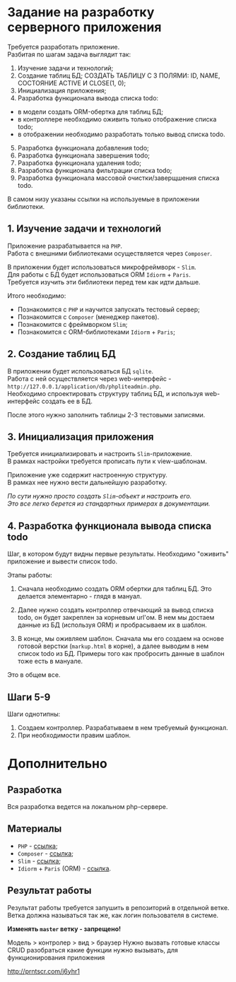 # Задание на разработку серверного приложения

Требуется разработать приложение.  
Разбитая по шагам задача выглядит так:

1. Изучение задачи и технологий;
2. Создание таблиц БД;                        СОЗДАТЬ ТАБЛИЦУ С 3 ПОЛЯМИ: ID, NAME, СОСТОЯНИЕ ACTIVE И CLOSE(1, 0);
3. Инициализация приложения;
4. Разработка функционала вывода списка todo:
  - в модели создать ORM-обертка для таблиц БД;
  - в контроллере необходимо оживить только отображение списка todo;
  - в отображении необходимо разработать только вывод списка todo.
5. Разработка функционала добавления todo;
6. Разработка функционала завершения todo;
7. Разработка функционала удаления todo;
8. Разработка функционала фильтрации списка todo;
9. Разработка функционала массовой очистки/заверщшения списка todo.

В самом низу указаны ссылки на используемые в приложении библиотеки.


## 1. Изучение задачи и технологий

Приложение разрабатывается на `PHP`.  
Работа с внешними библиотеками осуществляется через `Composer`.

В приложении будет использоваться микрофреймворк - `Slim`.  
Для работы с БД будет использоваться ORM `Idiorm` + `Paris`.  
Требуется изучить эти библиотеки перед тем как идти дальше.

Итого необходимо:
 - Познакомится с `PHP` и научится запускать тестовый сервер;
 - Познакомится с `Composer` (менеджер пакетов).
 - Познакомится с фреймворком `Slim`;
 - Познакомится с ORM-библиотеками `Idiorm` + `Paris`;


## 2. Создание таблиц БД
	
В приложении будет использоваться БД `sqlite`.  
Работа с ней осуществляется через web-интерфейс - `http://127.0.0.1/application/db/phpliteadmin.php`.  
Необходимо спроектировать структуру таблиц БД, и используя web-интерфейс создать ее в БД.

После этого нужно заполнить таблицы 2-3 тестовыми записями.


## 3. Инициализация приложения

Требуется инициализировать и настроить `Slim`-приложение.  
В рамках настройки требуется прописать пути к view-шаблонам.

Приложение уже содержит настроенную структуру.  
В рамках нее нужно вести дальнейшую разработку.

*По сути нужно просто создать `Slim`-объект и настроить его.*  
*Это все легко берется из стандартных примерах в документации.*


## 4. Разработка функционала вывода списка todo

Шаг, в котором будут видны первые результаты.
Необходимо "оживить" приложение и вывести список todo.

Этапы работы:

1. Сначала необходимо создать ORM обертки для таблиц БД. Это делается элементарно - глядя в мануал.

2. Далее нужно создать контроллер отвечающий за вывод списка todo, он будет закреплен за корневым url'ом. В нем мы достаем данные из БД (используя ORM) и пробрасываем их в шаблон.

3. В конце, мы оживляем шаблон. Сначала мы его создаем на основе готовой верстки (`markup.html` в корне), а далее выводим в нем список todo из БД. Примеры того как пробросить данные в шаблон тоже есть в мануале.

Это в общем все.


## Шаги 5-9

Шаги однотипны:

1. Создаем контроллер. Разрабатываем в нем требуемый функционал.
2. При необходимости правим шаблон.


# Дополнительно

## Разработка

Вся разработка ведется на локальном php-сервере.  


## Материалы
 - `PHP` - [ссылка](http://php.net/manual/ru/);
 - `Composer` - [ссылка](https://getcomposer.org/);
 - `Slim` - [ссылка](http://www.slimframework.com/);
 - `Idiorm` + `Paris` (ORM) - [ссылка](http://j4mie.github.io/idiormandparis/).


## Результат работы
Результат работы требуется запушить в репозиторий в отдельной ветке.  
Ветка должна называться так же, как логин пользователя в системе.

**Изменять `master` ветку - запрещено!**  


Модель > контролер > вид > браузер
Нужно вызвать готовые классы CRUD
разобраться какие функции нужно вызывать, для функционирования приложения

http://prntscr.com/j6yhr1